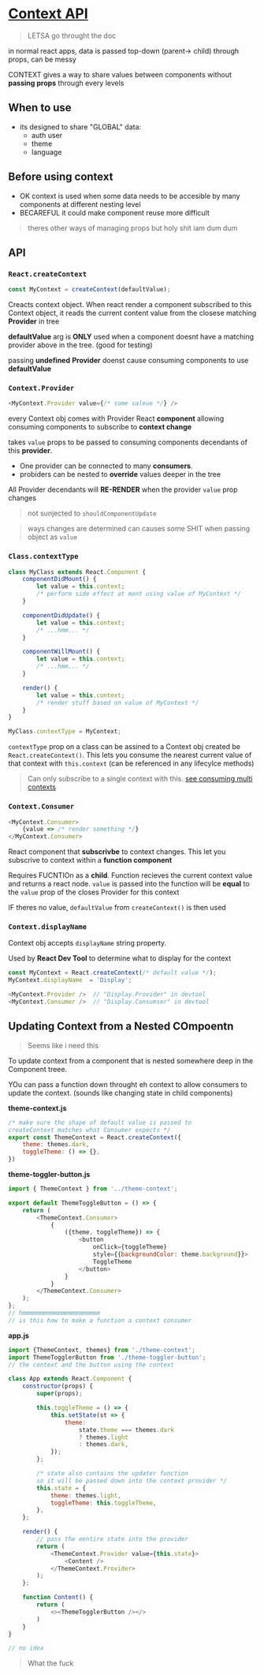 # [Context API](https://reactjs.org/docs/context.html#when-to-use-context)

> LETSA go throught the doc

in normal react apps, data is passed top-down (parent-> child) through props, can be messy

CONTEXT gives a way to share values between components without **passing props** through every levels

## When to use

- its designed to share "GLOBAL" data:
  - auth user
  - theme
  - language

## Before using context

- OK context is used when some data needs to be accesible by many components at different nesting level
- BECAREFUL it could make component reuse more difficult

> theres other ways of managing props but holy shit iam dum dum

## API

### `React.createContext`

```js
const MyContext = createContext(defaultValue);
```

Creacts context object. When react render a component subscribed to this Context object,
it reads the current content value from the closese matching **Provider** in tree

**defaultValue** arg is **ONLY** used when a component doesnt have a matching provider above in the tree.
(good for testing)

passing **undefined** **Provider** doenst cause consuming components to use **defaultValue**

### `Context.Provider`

```js
<MyContext.Provider value={/* some valeue */} />
```

every Context obj comes with Provider React **component** allowing 
consuming components to subscribe to **context change**

takes `value` props to be passed to consuming components
decendants of this **provider**.
- One provider can be connected to many **consumers**.
- probiders can be nested to **override** values deeper in the tree

All Provider decendants will **RE-RENDER** when the provider `value` prop changes

> not sunjected to `shouldComponentUpdate`

> ways changes are determined can causes some SHIT when passing object as `value`

### `Class.contextType`

```js
class MyClass extends React.Component {
    componentDidMount() {
        let value = this.context;
        /* perform side effect at mont using value of MyContext */
    }

    componentDidUpdate() {
        let value = this.context;
        /* ...hmm... */
    }

    componentWillMount() {
        let value = this.context;
        /* ...hmm... */
    }

    render() {
        let value = this.context;
        /* render stuff based on value of MyContext */
    }
}

MyClass.contextType = MyContext;
```

`contextType` prop on a class can be assined to a Context obj created be `React.createContext()`.
This lets you consume the nearest current value of that context with `this.context` (can be referenced in any lifecylce methods)

> Can only subscribe to a single context with this. [see consuming multi contexts](https://reactjs.org/docs/context.html#consuming-multiple-contexts)

### `Context.Consumer`

```js
<MyContext.Consumer>
    {value => /* render something */}
</MyContext.Consumer>
```

React component that **subscrivbe** to context changes.
This let you subscrive to context within a **function component**

Requires FUCNTIOn as a **child**.
Function recieves the current context value and returns a react node.
`value` is passed into the function will be **equal** to the `value` prop of the closes Provider for this context

IF theres no value, `defaultValue` from `createContext()` is then used

### `Context.displayName`

Context obj accepts `displayName` string property.

Used by **React Dev Tool** to determine what to display for the context

```js
const MyContext = React.createContext(/* default value */);
MyContext.displayName  = 'Display';

<MyContext.Provider />  // "Display.Provider" in devtool
<MyContext.Consumer />  // "Display.Consumser" in devtool
```

## Updating Context from a Nested COmpoentn

> Seems like i need this

To update context from a component that is nested somewhere deep in the Component treee.

YOu can pass a function down throught eh context to allow consumers to update the context. (sounds like changing state in child components)

**theme-context.js**
```js
/* make sure the shape of default value is passed to
createContext matches what Consumer expects */
export const ThemeContext = React.createContext({
    theme: themes.dark,
    toggleTheme: () => {},
})
```

**theme-toggler-button.js**
```js
import { ThemeContext } from '../theme-context';

export default ThemeToggleButton = () => {
    return (
        <ThemeContext.Consumer>
            {
                ({theme, toggleTheme}) => {
                    <button
                        onClick={toggleTheme}
                        style={{backgroundColor: theme.background}}>
                        ToggleTheme
                    </button>
                }
            }
        </ThemeContext.Consumer>
    );
};
// hmmmmmmmmmmmmmmmmmmmmmm
// is this how to make a function a context consumer
```

**app.js**
```js
import {ThemeContext, themes} from './theme-context';
import ThemeTogglerButton from './theme-toggler-button';
// the context and the button using the context

class App extends React.Component {
    constructor(props) {
        super(props);

        this.toggleTheme = () => {
            this.setState(st => {
                theme:
                    state.theme === themes.dark
                    ? themes.light
                    : themes.dark,
            });
        };

        /* state also contains the updater function
        so it will be passed down into the context provider */
        this.state = {
            theme: themes.light,
            toggleTheme: this.toggleTheme,
        },
    };

    render() {
        // pass the eentire state into the provider
        return (
            <ThemeContext.Provider value={this.state}>
                <Content />
            </ThemeContext.Provider>
        );
    };

    function Content() {
        return (
            <><ThemeTogglerButton /></>
        )
    }
}

// no idea
```

> What the fuck